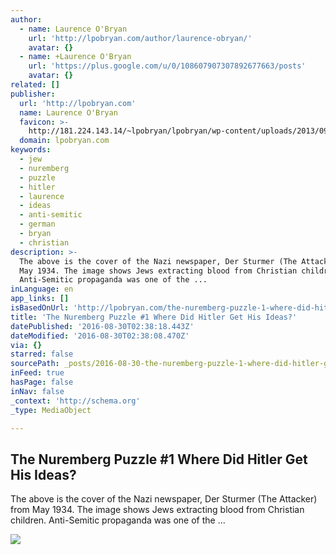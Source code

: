 ```yaml
---
author:
  - name: Laurence O'Bryan
    url: 'http://lpobryan.com/author/laurence-obryan/'
    avatar: {}
  - name: +Laurence O'Bryan
    url: 'https://plus.google.com/u/0/108607907307892677663/posts'
    avatar: {}
related: []
publisher:
  url: 'http://lpobryan.com'
  name: Laurence O'Bryan
  favicon: >-
    http://181.224.143.14/~lpobryan/lpobryan/wp-content/uploads/2013/09/Favicon2.png
  domain: lpobryan.com
keywords:
  - jew
  - nuremberg
  - puzzle
  - hitler
  - laurence
  - ideas
  - anti-semitic
  - german
  - bryan
  - christian
description: >-
  The above is the cover of the Nazi newspaper, Der Sturmer (The Attacker) from
  May 1934. The image shows Jews extracting blood from Christian children.
  Anti-Semitic propaganda was one of the ...
inLanguage: en
app_links: []
isBasedOnUrl: 'http://lpobryan.com/the-nuremberg-puzzle-1-where-did-hitler-get-his-ideas/'
title: 'The Nuremberg Puzzle #1 Where Did Hitler Get His Ideas?'
datePublished: '2016-08-30T02:38:18.443Z'
dateModified: '2016-08-30T02:38:08.470Z'
via: {}
starred: false
sourcePath: _posts/2016-08-30-the-nuremberg-puzzle-1-where-did-hitler-get-his-ideas.md
inFeed: true
hasPage: false
inNav: false
_context: 'http://schema.org'
_type: MediaObject

---
```

<article style=""><h1>The Nuremberg Puzzle #1 Where Did Hitler Get His Ideas?</h1><p>The above is the cover of the Nazi newspaper, Der Sturmer (The Attacker) from May 1934. The image shows Jews extracting blood from Christian children. Anti-Semitic propaganda was one of the ...</p><img src="http://lpobryan.com/wp-content/uploads/2015/11/FullSizeRender-2-768x1024.jpg" /></article>